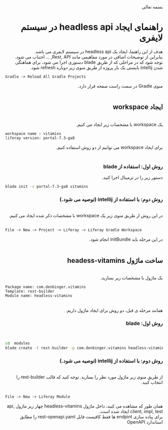 
<div dir="rtl">
بسمه تعالی
<h1>
راهنمای ایجاد headless api  در سیستم لایفری
</h1>
هدف از این راهنما، ایجاد یک headless api  در سیستم لایفری می باشد. 
</br>
بنابراین از توضیحات اضافی در مورد مفاهیمی مانند Rest, API, ... اجتناب می شود.

</br>
توجه شود که در مراحلی که از طریق blade  دستوری اجرا می شود، برای هماهنگی شدن intellij  بایستی یک بار پروژه از طریق منوی زیر دوباره refresh شود.
</div>

```
Gradle -> Reload All Gradle Projects
```
<div dir="rtl">
منوی Gradle در سمت راست صفحه قرار دارد.
</br>
</br>
<h2>
ایجاد workspace
</h2>
</br>
یک workspace با مشخصات زیر ایجاد می کنیم.
</div>

```
workspace name : vitamins
liferay version: portal-7.3-ga8
```
<div dir="rtl">
برای ایجاد workspace می توانیم از دو روش استفاده کنیم.
<h3>
</br>
روش اول: استفاده از blade
</h3>
دستور زیر را در ترمینال اجرا کنید.
</div>

``` bash
blade init -v portal-7.3-ga8 vitamins
```
<div dir="rtl">
 <h3>
 روش دوم: با استفاده از intellij (توصیه می شود.)
 </h3>
</br>
در این روش ار طریق منوی زیر یک workspace با مشخصات ذکر شده ایجاد می کنیم.
</br>
</br>
</div>

```
File -> New -> Project -> Liferay -> Liferay Gradle Workspace
```
<div dir="rtl">

در این مرجله باید initBundle  انجام شود.
</br>
</br>
<h2>
ساخت ماژول headess-vitamins
</h2>
</br>
یک ماژول با مشخصات زیر بسازید.
</div>

```
Package name: com.denbinger.vitamins
Template: rest-builder
Module name: headless-vitamins
```
<div dir="rtl">
</br>
همانند مرحله ی قبل، دو روش برای ایجاد ماژول داریم.

<h3>
روش اول: blade
</h3>
</br>
</div>

``` bash
cd  modules
blade create -t rest-builder -p com.denbinger.vitamins headless-vitamins
```
<div dir="rtl">
<h3>
روش دوم: با استفاده از intellij (توصیه می شود.)
</h3>
</br>
از طریق منوی زیر ماژول مورد نظر را بسازید.
توجه کنید که قالب rest-builder را انتخاب کنید.
</br>
</br>
</div>

```
File -> New -> Liferay Module
```

<div dir="rtl">
همان طور که مشاهده می کنید، داخل ماژول headless-vitamins چهار زیر ماژول api, client, impl, test  ایجاد شده است.
</br>
 برای پیاده سازی endpint  ها فقط کافیست فایل rest-openapi.yaml  را مطایق استاندارد OpenAPI
</div>